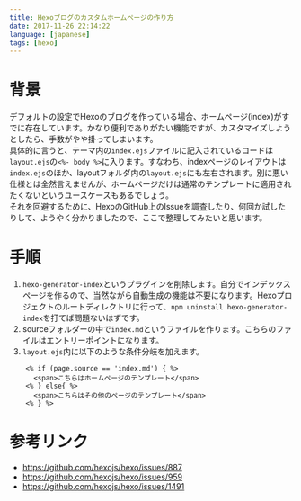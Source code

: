```yaml
---
title: Hexoブログのカスタムホームページの作り方
date: 2017-11-26 22:14:22
language: [japanese]
tags: [hexo]
---
```


# 背景
デフォルトの設定でHexoのブログを作っている場合、ホームページ(index)がすでに存在しています。かなり便利でありがたい機能ですが、カスタマイズしようとしたら、手数がやや掛ってしまいます。  
具体的に言うと、テーマ内の`index.ejs`ファイルに記入されているコードは`layout.ejs`の`<%- body %>`に入ります。すなわち、indexページのレイアウトは`index.ejs`のほか、layoutフォルダ内の`layout.ejs`にも左右されます。別に悪い仕様とは全然言えませんが、ホームページだけは通常のテンプレートに適用されたくないというユースケースもあるでしょう。  
それを回避するために、HexoのGitHub上のIssueを調査したり、何回か試したりして、ようやく分かりましたので、ここで整理してみたいと思います。  

# 手順
1. `hexo-generator-index`というプラグインを削除します。自分でインデックスページを作るので、当然ながら自動生成の機能は不要になります。Hexoプロジェクトのルートディレクトリに行って、`npm uninstall hexo-generator-index`を打てば問題ないはずです。  
2. sourceフォルダーの中で`index.md`というファイルを作ります。こちらのファイルはエントリーポイントになります。
3. `layout.ejs`内に以下のような条件分岐を加えます。  


```ERB
    <% if (page.source == 'index.md') { %>
      <span>こちらはホームページのテンプレート</span>
    <% } else{ %>
      <span>こちらはその他のページのテンプレート</span>
    <% } %>
```

# 参考リンク
- https://github.com/hexojs/hexo/issues/887
- https://github.com/hexojs/hexo/issues/959
- https://github.com/hexojs/hexo/issues/1491
